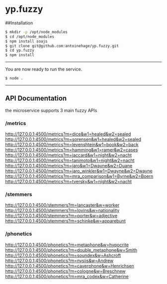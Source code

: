 # yp.fuzzy


##Installation

```sh
$ mkdir -p /opt/node_modules
$ cd /opt/node_modules
$ npm install soajs
$ git clone git@github.com:antoinehage/yp.fuzzy.git
$ cd yp.fuzzy
$ npm install
```

---

You are now ready to run the service.

```sh
$ node .
```

---

## API Documentation 

the microservice supports 3 main fuzzy APIs

### /metrics
http://127.0.0.1:4500/metrics?m=dice&w1=healed&w2=sealed
http://127.0.0.1:4500/metrics?m=sorensen&w1=healed&w2=sealed
http://127.0.0.1:4500/metrics?m=levenshtein&w1=book&w2=back
http://127.0.0.1:4500/metrics?m=hamming&w1=ramer&w2=cases
http://127.0.0.1:4500/metrics?m=jaccard&w1=night&w2=nacht
http://127.0.0.1:4500/metrics?m=tanimoto&w1=night&w2=nacht
http://127.0.0.1:4500/metrics?m=jaro&w1=Dwayne&w2=Duane
http://127.0.0.1:4500/metrics?m=jaro_winkler&w1=Dwayne&w2=Dwayne
http://127.0.0.1:4500/metrics?m=mra_comparison&w1=Byrne&w2=Boern
http://127.0.0.1:4500/metrics?m=tversky&w1=night&w2=nacht

### /stemmers
http://127.0.0.1:4500/stemmers?m=lancaster&w=worker
http://127.0.0.1:4500/stemmers?m=lovins&w=nationality
http://127.0.0.1:4500/stemmers?m=porter&w=adjective
http://127.0.0.1:4500/stemmers?m=schinke&w=apparebunt

### /phonetics
http://127.0.0.1:4500/phonetics?m=metaphone&w=hypocrite
http://127.0.0.1:4500/phonetics?m=double_metaphone&w=Smith
http://127.0.0.1:4500/phonetics?m=soundex&w=Ashcroft
http://127.0.0.1:4500/phonetics?m=nysiis&w=Andrew
http://127.0.0.1:4500/phonetics?m=caverphone&w=Henrichsen
http://127.0.0.1:4500/phonetics?m=cologne&w=Breschnew
http://127.0.0.1:4500/phonetics?m=mra_codex&w=Catherine